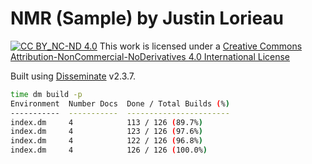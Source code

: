 NMR (Sample) by Justin Lorieau
==============================

[![CC BY_NC-ND 4.0](https://licensebuttons.net/l/by-nc-nd/4.0/88x31.png)][cc-by-nc-nd]
This work is licensed under a
[Creative Commons Attribution-NonCommercial-NoDerivatives 4.0 International License][cc-by-nc-nd]

Built using [Disseminate] v2.3.7.

```bash
time dm build -p
Environment  Number Docs  Done / Total Builds (%)
-----------  -----------  -----------------------
index.dm     4            113 / 126 (89.7%)
index.dm     4            123 / 126 (97.6%)
index.dm     4            122 / 126 (96.8%)
index.dm     4            126 / 126 (100.0%)
```

[Disseminate]: https://github.com/dissemia/disseminate
[cc-by-nc-nd]: https://creativecommons.org/licenses/by-nc-nd/4.0/legalcode
[cc-by-nd-img]: https://licensebuttons.net/l/by-nc-nd/4.0/88x31.png
